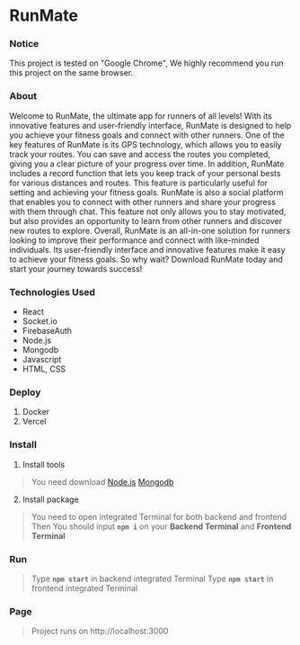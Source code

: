 ﻿# RunMate
 
### Notice
This project is tested on "Google Chrome", We highly recommend you run this project on the same browser.
 
### About
Welcome to RunMate, the ultimate app for runners of all levels! With its innovative features and user-friendly interface, RunMate is designed to help you achieve your fitness goals and connect with other runners.
One of the key features of RunMate is its GPS technology, which allows you to easily track your routes. You can save and access the routes you completed, giving you a clear picture of your progress over time. In addition, RunMate includes a record function that lets you keep track of your personal bests for various distances and routes. This feature is particularly useful for setting and achieving your fitness goals.
RunMate is also a social platform that enables you to connect with other runners and share your progress with them through chat. This feature not only allows you to stay motivated, but also provides an opportunity to learn from other runners and discover new routes to explore.
Overall, RunMate is an all-in-one solution for runners looking to improve their performance and connect with like-minded individuals. Its user-friendly interface and innovative features make it easy to achieve your fitness goals. So why wait? Download RunMate today and start your journey towards success!

### Technologies Used
* React
* Socket.io
* FirebaseAuth
* Node.js
* Mongodb
* Javascript
* HTML, CSS

### Deploy
1. Docker
2. Vercel

### Install
1. Install tools
>You need download
[Node.js](https://nodejs.org/en/download/)
[Mongodb](https://www.mongodb.com/try/download/community)

2. Install package

>You need to open integrated Terminal for both backend and frontend
>Then You should input **`npm i`** on your **Backend Terminal** and **Frontend Terminal**

### Run
>Type **`npm start`** in backend integrated Terminal
>Type **`npm start`** in frontend integrated Terminal

### Page
>Project runs on http://localhost:3000
